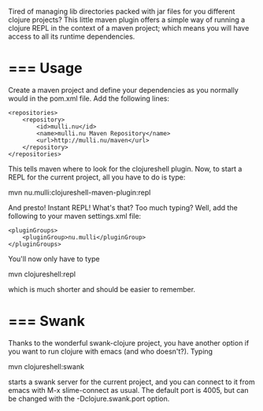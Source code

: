 Tired of managing lib directories packed with jar files for you
different clojure projects? This little maven plugin offers a simple
way of running a clojure REPL in the context of a maven project;
which means you will have access to all its runtime dependencies.

===
Usage
===

Create a maven project and define your dependencies as you normally
would in the pom.xml file. Add the following lines:

	<repositories>
		<repository>
			<id>mulli.nu</id>
			<name>mulli.nu Maven Repository</name>
			<url>http://mulli.nu/maven</url>
		</repository>
	</repositories>

This tells maven where to look for the clojureshell plugin. Now, to
start a REPL for the current project, all you have to do is type:

   mvn nu.mulli:clojureshell-maven-plugin:repl

And presto! Instant REPL! What's that? Too much typing? Well, add the
following to your maven settings.xml file:

	<pluginGroups>
		<pluginGroup>nu.mulli</pluginGroup>
	</pluginGroups>

You'll now only have to type

   mvn clojureshell:repl

which is much shorter and should be easier to remember.

===
Swank
===

Thanks to the wonderful swank-clojure project, you have another option
if you want to run clojure with emacs (and who doesn't?). Typing

   mvn clojureshell:swank

starts a swank server for the current project, and you can connect to
it from emacs with M-x slime-connect as usual. The default port is
4005, but can be changed with the -Dclojure.swank.port option.




